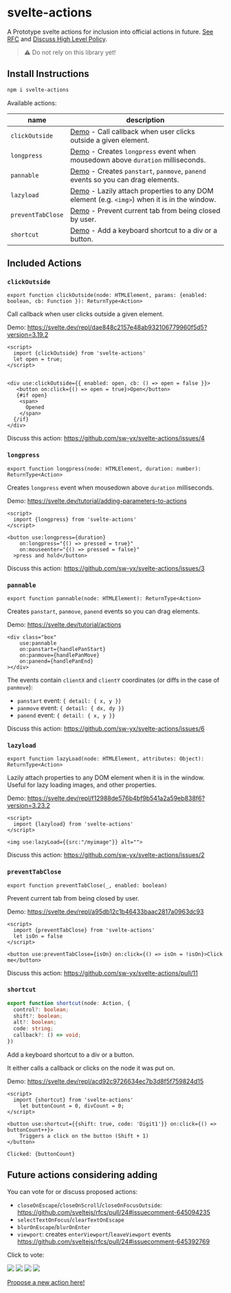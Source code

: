 # svelte-actions

A Prototype svelte actions for inclusion into official actions in future. [See RFC](https://github.com/sveltejs/rfcs/pull/24) and [Discuss High Level Policy](https://github.com/sw-yx/svelte-actions/issues/7).

> ⚠️ Do not rely on this library yet!

## Install Instructions

```bash
npm i svelte-actions
```

Available actions:

| name              | description                                                                                                                                                            |
|-------------------|------------------------------------------------------------------------------------------------------------------------------------------------------------------------|
| `clickOutside`    | [Demo](https://svelte.dev/repl/dae848c2157e48ab932106779960f5d5?version=3.19.2) - Call callback when user clicks outside a given element.                              |
| `longpress`       | [Demo](https://svelte.dev/tutorial/adding-parameters-to-actions) - Creates `longpress` event when mousedown above `duration` milliseconds.                             |
| `pannable`        | [Demo](https://svelte.dev/tutorial/actions) - Creates `panstart`, `panmove`, `panend` events so you can drag elements.                                                 |
| `lazyload`        | [Demo](https://svelte.dev/repl/f12988de576b4bf9b541a2a59eb838f6?version=3.23.2) - Lazily attach properties to any DOM element (e.g. `<img>`) when it is in the window. |
| `preventTabClose` | [Demo](https://svelte.dev/repl/a95db12c1b46433baac2817a0963dc93) - Prevent current tab from being closed by user.                                                      |
| `shortcut`        | [Demo](https://svelte.dev/repl/acd92c9726634ec7b3d8f5f759824d15) - Add a keyboard shortcut to a div or a button.                                                       |


## Included Actions

### `clickOutside`

`export function clickOutside(node: HTMLElement, params: {enabled: boolean, cb: Function }): ReturnType<Action>`

Call callback when user clicks outside a given element.

Demo: https://svelte.dev/repl/dae848c2157e48ab932106779960f5d5?version=3.19.2


```svelte
<script>
  import {clickOutside} from 'svelte-actions'
  let open = true;
</script>


<div use:clickOutside={{ enabled: open, cb: () => open = false }}>
   <button on:click={() => open = true}>Open</button>
   {#if open}
    <span>
      Opened
    </span>
  {/if}
</div>
```

Discuss this action: https://github.com/sw-yx/svelte-actions/issues/4

### `longpress`

`export function longpress(node: HTMLElement, duration: number): ReturnType<Action>`

Creates `longpress` event when mousedown above `duration` milliseconds.

Demo: https://svelte.dev/tutorial/adding-parameters-to-actions

```svelte
<script>
  import {longpress} from 'svelte-actions'
</script>

<button use:longpress={duration}
    on:longpress="{() => pressed = true}"
    on:mouseenter="{() => pressed = false}"
  >press and hold</button>
```

Discuss this action: https://github.com/sw-yx/svelte-actions/issues/3

### `pannable`

`export function pannable(node: HTMLElement): ReturnType<Action>`

Creates `panstart`, `panmove`, `panend` events so you can drag elements. 

Demo: https://svelte.dev/tutorial/actions

```svelte
<div class="box"
	use:pannable
	on:panstart={handlePanStart}
	on:panmove={handlePanMove}
	on:panend={handlePanEnd}
></div>
```

The events contain `clientX` and `clientY` coordinates (or diffs in the case of `panmove`):

- `panstart` event: `{ detail: { x, y }}`
- `panmove` event: `{ detail: { dx, dy }}`
- `panend` event: `{ detail: { x, y }}`

Discuss this action: https://github.com/sw-yx/svelte-actions/issues/6

### `lazyload`

`export function lazyLoad(node: HTMLElement, attributes: Object): ReturnType<Action>`

Lazily attach properties to any DOM element when it is in the window. Useful for lazy loading images, and other properties.

Demo: https://svelte.dev/repl/f12988de576b4bf9b541a2a59eb838f6?version=3.23.2

```svelte
<script>
  import {lazyload} from 'svelte-actions'
</script>

<img use:lazyLoad={{src:"/myimage"}} alt="">
```

Discuss this action: https://github.com/sw-yx/svelte-actions/issues/2

### `preventTabClose`

`export function preventTabClose(_, enabled: boolean)`

Prevent current tab from being closed by user.

Demo: https://svelte.dev/repl/a95db12c1b46433baac2817a0963dc93

```svelte
<script>
  import {preventTabClose} from 'svelte-actions'
  let isOn = false
</script>

<button use:preventTabClose={isOn} on:click={() => isOn = !isOn}>Click me</button>
```

Discuss this action: https://github.com/sw-yx/svelte-actions/pull/11

### `shortcut`

```ts
export function shortcut(node: Action, {
  control?: boolean;
  shift?: boolean;
  alt?: boolean;
  code: string;
  callback?: () => void;
})
```

Add a keyboard shortcut to a div or a button.

It either calls a callback or clicks on the node it was put on.

Demo: https://svelte.dev/repl/acd92c9726634ec7b3d8f5f759824d15

```svelte
<script>
  import {shortcut} from 'svelte-actions'
	let buttonCount = 0, divCount = 0;
</script>

<button use:shortcut={{shift: true, code: 'Digit1'}} on:click={() => buttonCount++}>
	Triggers a click on the button (Shift + 1)				
</button>

Clicked: {buttonCount}
```

## Future actions considering adding

You can vote for or discuss proposed actions:

- `closeOnEscape`/`closeOnScroll`/`closeOnFocusOutside`: https://github.com/sveltejs/rfcs/pull/24#issuecomment-645094235
- `selectTextOnFocus`/`clearTextOnEscape`
- `blurOnEscape`/`blurOnEnter`
- `viewport`: creates `enterViewport`/`leaveViewport` events https://github.com/sveltejs/rfcs/pull/24#issuecomment-645392769

Click to vote:

[![](https://api.gh-polls.com/poll/01EP26KTTPK3XJMAV132PP1Z6P/viewport)](https://api.gh-polls.com/poll/01EP26KTTPK3XJMAV132PP1Z6P/viewport/vote)
[![](https://api.gh-polls.com/poll/01EP26KTTPK3XJMAV132PP1Z6P/selectTextOnFocus%2CclearTextOnEscape)](https://api.gh-polls.com/poll/01EP26KTTPK3XJMAV132PP1Z6P/selectTextOnFocus%2CclearTextOnEscape/vote)
[![](https://api.gh-polls.com/poll/01EP26KTTPK3XJMAV132PP1Z6P/blurOnEscape%2CblurOnEnter)](https://api.gh-polls.com/poll/01EP26KTTPK3XJMAV132PP1Z6P/blurOnEscape%2CblurOnEnter/vote)
[![](https://api.gh-polls.com/poll/01EP26KTTPK3XJMAV132PP1Z6P/closeOn%7BEscape%2CScroll%2CFocusOutside%7D)](https://api.gh-polls.com/poll/01EP26KTTPK3XJMAV132PP1Z6P/closeOn%7BEscape%2CScroll%2CFocusOutside%7D/vote)



[Propose a new action here!](https://github.com/sw-yx/svelte-actions/issues/new)
